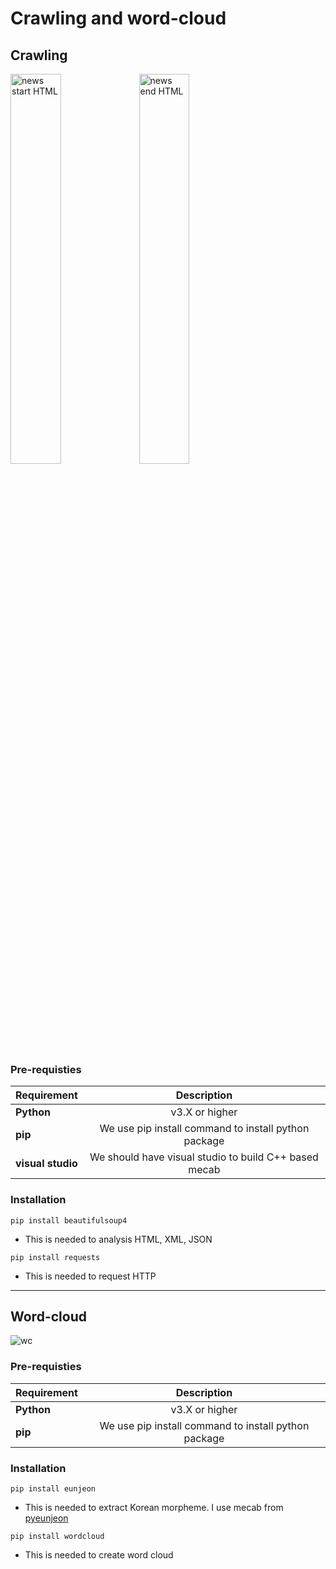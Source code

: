 # Crawling and word-cloud

## Crawling
<img src="https://user-images.githubusercontent.com/53554014/86812486-0c3d1080-c0ba-11ea-8524-6f0f670649ec.png" width="40%" height="40%" title="news start HTML"></img>
<img src="https://user-images.githubusercontent.com/53554014/86812534-152de200-c0ba-11ea-9ea3-7347736f59ff.png" width="40%" height="40%" title="news end HTML"></img>
### Pre-requisties
|  <center>Requirement</center> |  <center>Description</center> |  
|:--------|:--------:|
|**Python** | <center>v3.X or higher</center> |
|**pip** | <center>We use pip install command to install python package</center> |
|**visual studio** | <center>We should have visual studio to build C++ based mecab</center> |
 
### Installation
```
pip install beautifulsoup4
```
- This is needed to analysis HTML, XML, JSON
```
pip install requests
```
- This is needed to request HTTP
***
## Word-cloud
![wc](https://user-images.githubusercontent.com/53554014/86812197-b2d4e180-c0b9-11ea-82d8-4688c1ae6788.png)
### Pre-requisties
|  <center>Requirement</center> |  <center>Description</center> |  
|:--------|:--------:|
|**Python** | <center>v3.X or higher</center> |
|**pip** | <center>We use pip install command to install python package</center> |
 
### Installation
```
pip install eunjeon
```
- This is needed to extract Korean morpheme. I use mecab from [pyeunjeon](https://github.com/koshort/pyeunjeon)

```
pip install wordcloud
```
- This is needed to create word cloud

